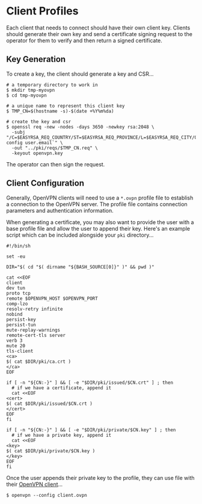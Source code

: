 # Client Profiles

Each client that needs to connect should have their own client key. Clients should generate their own key and send a certificate signing request to the operator for them to verify and then return a signed certificate.


## Key Generation

To create a key, the client should generate a key and CSR...

    # a temporary directory to work in
    $ mkdir tmp-myovpn
    $ cd tmp-myovpn

    # a unique name to represent this client key
    $ TMP_CN=$(hostname -s)-$(date +%Y%m%da)

    # create the key and csr
    $ openssl req -new -nodes -days 3650 -newkey rsa:2048 \
      -subj "/C=$EASYRSA_REQ_COUNTRY/ST=$EASYRSA_REQ_PROVINCE/L=$EASYRSA_REQ_CITY/O=$EASYRSA_REQ_ORG/OU=$EASYRSA_REQ_OU/CN=$TMP_CN/emailAddress=`git config user.email`" \
      -out "../pki/reqs/$TMP_CN.req" \
      -keyout openvpn.key

The operator can then sign the request.


## Client Configuration

Generally, OpenVPN clients will need to use a `*.ovpn` profile file to establish a connection to the OpenVPN server. The profile file contains connection parameters and authentication information.

When generating a certificate, you may also want to provide the user with a base profile file and allow the user to append their key. Here's an example script which can be included alongside your `pki` directory...

    #!/bin/sh

    set -eu

    DIR="$( cd "$( dirname "${BASH_SOURCE[0]}" )" && pwd )"

    cat <<EOF
    client
    dev tun
    proto tcp
    remote $OPENVPN_HOST $OPENVPN_PORT
    comp-lzo
    resolv-retry infinite
    nobind
    persist-key
    persist-tun
    mute-replay-warnings
    remote-cert-tls server
    verb 3
    mute 20
    tls-client
    <ca>
    $( cat $DIR/pki/ca.crt )
    </ca>
    EOF

    if [ -n "${CN:-}" ] && [ -e "$DIR/pki/issued/$CN.crt" ] ; then
      # if we have a certificate, append it
      cat <<EOF
    <cert>
    $( cat $DIR/pki/issued/$CN.crt )
    </cert>
    EOF
    fi

    if [ -n "${CN:-}" ] && [ -e "$DIR/pki/private/$CN.key" ] ; then
      # if we have a private key, append it
      cat <<EOF
    <key>
    $( cat $DIR/pki/private/$CN.key )
    </key>
    EOF
    fi

Once the user appends their private key to the profile, they can use file with their [OpenVPN client](software.md)...

    $ openvpn --config client.ovpn
